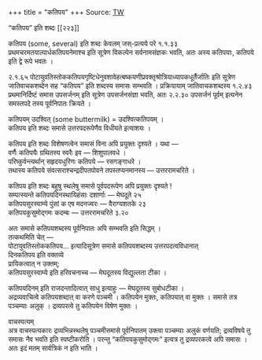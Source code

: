 +++
title = "कतिपय"
+++
Source: [TW](https://ashtadhyayi.com/courses/bhaashaapaak3/)

“कतिपय” इति शब्दः
[[२२३]]

कतिपय (some, several) इति शब्दः केवलम् जस्-प्रत्यये परे १.१.३३ प्रथमचरमतयाल्पार्धकतिपयनेमाश्च इति सूत्रेण विकल्पेन सर्वनामसंज्ञकः भवति, अतः अस्य कतिपयाः, कतिपये इति द्वे रूपे भवतः ।

२.१.६५ पोटायुवतिस्तोककतिपयगृष्टिधेनुवशावेहत्बष्कयणीप्रवक्तृश्रोत्रियाध्यापकधूर्तैर्जातिः इति सूत्रेण जातिवाचकशब्देन सह “कतिपय” इति शब्दस्य समासः सम्भवति । प्रक्रियायाम् जातिवाचकशब्दस्य  १.२.४३ प्रथमानिर्दिष्टं समास उपसर्जनम् इति सूत्रेण उपसर्जनसंज्ञा भवति, अतः २.२.३० उपसर्जनं पूर्वम् इत्यनेन समस्तपदे तस्य पूर्वनिपातः क्रियते ।

कतिपयम् उदश्वित् (some buttermilk) =  उदश्वित्कतिपयम् ।  
कतिपय इति शब्दः समासे उत्तरपदरूपेणैव विधीयते इत्याशयः ।

कतिपय इति शब्दः विशेषणत्वेन समासं विना अपि प्रयुक्तः दृश्यते । यथा —  
वर्णैः कतिपयैः ग्रथितस्य स्वरैः इव — शिशुपालवधे ।  
परिष्कुर्वन्त्यर्थान् सहृदयधुरिणः कतिपये — रसगङ्गाधरे ।  
तथास्य कतिपये संवत्सराश्चन्द्रदीपतपोवने तपस्तप्यनमानस्य — उत्तररामचरिते ।

कतिपय इति शब्दः बहुषु स्थलेषु समासे पूर्वपदरूपेण अपि प्रयुक्तः दृश्यते !  
सम्पत्स्यन्ते कतिपयदिनस्थायिहंसाः दशार्णाः — मेघदूते २५  
कतिपयसुरस्वाम्ये पुंसां क एष मदनज्वरः — वैराग्यशतके २३  
कतिपयकुसुमोद्गमः कदम्बः — उत्तररामचरिते ३.२०

अतः समासे कतिपयशब्दस्य पूर्वनिपातः अपि सम्भवति इति सिद्धम् ।  
तत्कथमिति चेत् —  
पोटायुवतिस्तोककतिपय… इत्यादिसूत्रेण समासे कतिपयशब्दस्य उत्तरपदत्वविधानात्  
दिनकतिपय इति वक्तव्ये  
प्रायिकत्वात् न उक्तम्;  
कतिपयसुरस्वाम्ये इति हरिवचनाच्च — मेघदूतस्य विद्युल्लता टीका ।

कतिपयदिनम् इति राजदन्तादित्वात् साधु इत्याहुः — मेघदूतस्य सुबोधटीका ।  
अद्रव्यवाचित्वे कतिपयशब्दात् वा करणे पञ्चमी । कतिपयेन मुक्तः, कतिपयात् वा मुक्तः । समासे तत्र पञ्चम्याः अलुक् । द्रव्यपरत्वे तु कतिपयेन विषेण मुक्तः ।

वाचस्पत्यम्  
अत्र वाचस्पत्यकारः द्रव्यभिन्नस्थलेषु पञ्चमीसमासे पूर्वनिपातम् उक्त्वा पञ्चम्याः अलुकं वर्णयति; द्रव्यविषये तु समासः नैव भवति इति स्पष्टीकरोति । परन्तु “कतिपयकुसुमोद्गमः” इत्यत्र तु द्रव्यपरकत्वे अपि समासः । अतः इदं मतम् सार्वत्रिकं न इति भाति ।
